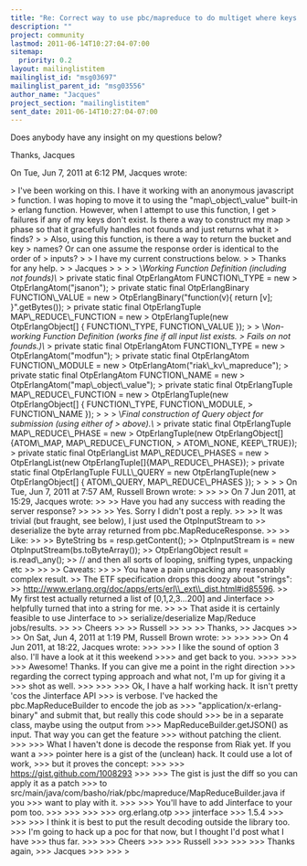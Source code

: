 ```yaml
---
title: "Re: Correct way to use pbc/mapreduce to do multiget where keys and	bucket names are binary values?"
description: ""
project: community
lastmod: 2011-06-14T10:27:04-07:00
sitemap:
  priority: 0.2
layout: mailinglistitem
mailinglist_id: "msg03697"
mailinglist_parent_id: "msg03556"
author_name: "Jacques"
project_section: "mailinglistitem"
sent_date: 2011-06-14T10:27:04-07:00
---
```



Does anybody have any insight on my questions below?

Thanks,
Jacques


On Tue, Jun 7, 2011 at 6:12 PM, Jacques  wrote:

&gt; I've been working on this. I have it working with an anonymous javascript
&gt; function. I was hoping to move it to using the "map\\_object\\_value" built-in
&gt; erlang function. However, when I attempt to use this function, I get
&gt; failures if any of my keys don't exist. Is there a way to construct my map
&gt; phase so that it gracefully handles not founds and just returns what it
&gt; finds?
&gt;
&gt; Also, using this function, is there a way to return the bucket and key
&gt; names? Or can one assume the response order is identical to the order of
&gt; inputs?
&gt;
&gt; I have my current constructions below.
&gt;
&gt; Thanks for any help.
&gt;
&gt; Jacques
&gt;
&gt;
&gt;
&gt; \\*Working Function Definition (including not founds)\\*
&gt; private static final OtpErlangAtom FUNCTION\\_TYPE = new
&gt; OtpErlangAtom("jsanon");
&gt; private static final OtpErlangBinary FUNCTION\\_VALUE = new
&gt; OtpErlangBinary("function(v){ return [v]; }".getBytes());
&gt; private static final OtpErlangTuple MAP\\_REDUCE\\_FUNCTION = new
&gt; OtpErlangTuple(new OtpErlangObject[] { FUNCTION\\_TYPE, FUNCTION\\_VALUE });
&gt;
&gt; \\*Non-working Function Definition (works fine if all input list exists.
&gt; Fails on not founds.)\\*
&gt; private static final OtpErlangAtom FUNCTION\\_TYPE = new
&gt; OtpErlangAtom("modfun");
&gt; private static final OtpErlangAtom FUNCTION\\_MODULE = new
&gt; OtpErlangAtom("riak\\_kv\\_mapreduce");
&gt; private static final OtpErlangAtom FUNCTION\\_NAME = new
&gt; OtpErlangAtom("map\\_object\\_value");
&gt; private static final OtpErlangTuple MAP\\_REDUCE\\_FUNCTION = new
&gt; OtpErlangTuple(new OtpErlangObject[] { FUNCTION\\_TYPE, FUNCTION\\_MODULE,
&gt; FUNCTION\\_NAME });
&gt;
&gt;
&gt; \\*Final construction of Query object for submission (using either of
&gt; above).\\*
&gt; private static final OtpErlangTuple MAP\\_REDUCE\\_PHASE = new
&gt; OtpErlangTuple(new OtpErlangObject[]{ATOM\\_MAP, MAP\\_REDUCE\\_FUNCTION,
&gt; ATOM\\_NONE, KEEP\\_TRUE});
&gt; private static final OtpErlangList MAP\\_REDUCE\\_PHASES = new
&gt; OtpErlangList(new OtpErlangTuple[]{MAP\\_REDUCE\\_PHASE});
&gt; private static final OtpErlangTuple FULL\\_QUERY = new OtpErlangTuple(new
&gt; OtpErlangObject[] { ATOM\\_QUERY, MAP\\_REDUCE\\_PHASES });
&gt;
&gt;
&gt;
&gt; On Tue, Jun 7, 2011 at 7:57 AM, Russell Brown wrote:
&gt;
&gt;&gt;
&gt;&gt; On 7 Jun 2011, at 15:29, Jacques wrote:
&gt;&gt;
&gt;&gt; Have you had any success with reading the server response?
&gt;&gt;
&gt;&gt;
&gt;&gt; Yes. Sorry I didn't post a reply.
&gt;&gt;
&gt;&gt; It was trivial (but fraught, see below), I just used the OtpInputStream to
&gt;&gt; deserialize the byte array returned from pbc.MapReduceResponse.
&gt;&gt;
&gt;&gt; Like:
&gt;&gt;
&gt;&gt; ByteString bs = resp.getContent();
&gt;&gt; OtpInputStream is = new OtpInputStream(bs.toByteArray());
&gt;&gt; OtpErlangObject result = is.read\\_any();
&gt;&gt; // and then all sorts of looping, sniffing types, unpacking etc
&gt;&gt;
&gt;&gt;
&gt;&gt; Caveats:
&gt;&gt;
&gt;&gt; You have a pain unpacking any reasonably complex result.
&gt;&gt; The ETF specification drops this doozy about "strings":
&gt;&gt; http://www.erlang.org/doc/apps/erts/erl\\_ext\\_dist.html#id85596.
&gt;&gt; My first test actually returned a list of [0,1,2,3...200] and Jinterface
&gt;&gt; helpfully turned that into a string for me.
&gt;&gt;
&gt;&gt; That aside it is certainly feasible to use Jinterface to
&gt;&gt; serialize/deserialize Map/Reduce jobs/results.
&gt;&gt;
&gt;&gt; Cheers
&gt;&gt;
&gt;&gt; Russell
&gt;&gt;
&gt;&gt;
&gt;&gt; Thanks,
&gt;&gt; Jacques
&gt;&gt;
&gt;&gt; On Sat, Jun 4, 2011 at 1:19 PM, Russell Brown wrote:
&gt;&gt;
&gt;&gt;&gt;
&gt;&gt;&gt; On 4 Jun 2011, at 18:22, Jacques wrote:
&gt;&gt;&gt;
&gt;&gt;&gt; I like the sound of option 3 also. I'll have a look at it this weekend
&gt;&gt;&gt;&gt; and get back to you.
&gt;&gt;&gt;&gt;
&gt;&gt;&gt;
&gt;&gt;&gt; Awesome! Thanks. If you can give me a point in the right direction
&gt;&gt;&gt; regarding the correct typing approach and what not, I'm up for giving it a
&gt;&gt;&gt; shot as well.
&gt;&gt;&gt;
&gt;&gt;&gt;
&gt;&gt;&gt; Ok, I have a half working hack. It isn't pretty 'cos the Jinterface API
&gt;&gt;&gt; is verbose. I've hacked the pbc.MapReduceBuilder to encode the job as
&gt;&gt;&gt; "application/x-erlang-binary" and submit that, but really this code should
&gt;&gt;&gt; be in a separate class, maybe using the output from
&gt;&gt;&gt; MapReduceBuilder.getJSON() as input. That way you can get the feature
&gt;&gt;&gt; without patching the client.
&gt;&gt;&gt;
&gt;&gt;&gt; What I haven't done is decode the response from Riak yet. If you want a
&gt;&gt;&gt; pointer here is a gist of the (unclean) hack. It could use a lot of work,
&gt;&gt;&gt; but it proves the concept:
&gt;&gt;&gt;
&gt;&gt;&gt; https://gist.github.com/1008293
&gt;&gt;&gt;
&gt;&gt;&gt; The gist is just the diff so you can apply it as a patch
&gt;&gt;&gt; to src/main/java/com/basho/riak/pbc/mapreduce/MapReduceBuilder.java if you
&gt;&gt;&gt; want to play with it.
&gt;&gt;&gt;
&gt;&gt;&gt; You'll have to add Jinterface to your pom too.
&gt;&gt;&gt;
&gt;&gt;&gt; 
&gt;&gt;&gt; 
&gt;&gt;&gt; org.erlang.otp
&gt;&gt;&gt; jinterface
&gt;&gt;&gt; 1.5.4
&gt;&gt;&gt; 
&gt;&gt;&gt;
&gt;&gt;&gt; I think it is best to put the result decoding outside the library too.
&gt;&gt;&gt; I'm going to hack up a poc for that now, but I thought I'd post what I have
&gt;&gt;&gt; thus far.
&gt;&gt;&gt;
&gt;&gt;&gt; Cheers
&gt;&gt;&gt;
&gt;&gt;&gt; Russell
&gt;&gt;&gt;
&gt;&gt;&gt;
&gt;&gt;&gt; Thanks again,
&gt;&gt;&gt; Jacques
&gt;&gt;&gt;
&gt;&gt;&gt;
&gt;
